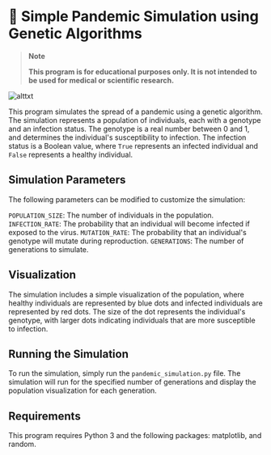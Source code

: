# 🦠 Simple Pandemic Simulation using Genetic Algorithms

> **Note** 
>
> **This program is for educational purposes only. It is not intended to be used for medical or scientific research.**

![alttxt](https://github.com/asharahmed/pandemic-simulation/blob/main/newsrc.gif?raw=true)


This program simulates the spread of a pandemic using a genetic algorithm. The simulation represents a population of individuals, each with a genotype and an infection status. The genotype is a real number between 0 and 1, and determines the individual's susceptibility to infection. The infection status is a Boolean value, where `True` represents an infected individual and `False` represents a healthy individual.

## Simulation Parameters
The following parameters can be modified to customize the simulation:

`POPULATION_SIZE`: The number of individuals in the population.
`INFECTION_RATE`: The probability that an individual will become infected if exposed to the virus.
`MUTATION_RATE`: The probability that an individual's genotype will mutate during reproduction.
`GENERATIONS`: The number of generations to simulate.

## Visualization
The simulation includes a simple visualization of the population, where healthy individuals are represented by blue dots and infected individuals are represented by red dots. The size of the dot represents the individual's genotype, with larger dots indicating individuals that are more susceptible to infection.

## Running the Simulation
To run the simulation, simply run the `pandemic_simulation.py` file. The simulation will run for the specified number of generations and display the population visualization for each generation.

## Requirements
This program requires Python 3 and the following packages: matplotlib, and random.